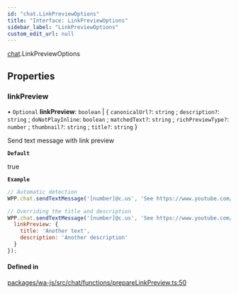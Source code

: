 ```yaml
---
id: "chat.LinkPreviewOptions"
title: "Interface: LinkPreviewOptions"
sidebar_label: "LinkPreviewOptions"
custom_edit_url: null
---
```


[chat](../namespaces/chat.md).LinkPreviewOptions

## Properties

### linkPreview

• `Optional` **linkPreview**: `boolean` \| { `canonicalUrl?`: `string` ; `description?`: `string` ; `doNotPlayInline`: `boolean` ; `matchedText?`: `string` ; `richPreviewType?`: `number` ; `thumbnail?`: `string` ; `title?`: `string`  }

Send text message with link preview

**`Default`**

true

**`Example`**

```javascript
// Automatic detection
WPP.chat.sendTextMessage('[number]@c.us', 'See https://www.youtube.com/watch?v=v1PBptSDIh8');

// Overriding the title and description
WPP.chat.sendTextMessage('[number]@c.us', 'See https://www.youtube.com/watch?v=v1PBptSDIh8', {
  linkPreview: {
    title: 'Another text',
    description: 'Another description'
  }
});
```

#### Defined in

[packages/wa-js/src/chat/functions/prepareLinkPreview.ts:50](https://github.com/wppconnect-team/wa-js/blob/main/src/chat/functions/prepareLinkPreview.ts#L50)
